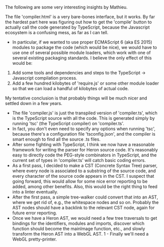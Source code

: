  The following are some very interesting insights by Mathieu. 
 
  The file 'compiler.html' is a very bare-bones interface, but it works. By far the hardest part here was figuring out how to get the 'compile' button to actually call the code generated by TypeScript, because the Javascript ecosystem is a confusing mess, as far as I can tell.

 - In particular, if we wanted to use proper ECMAScript 6 (aka ES 2015) modules to package the code (which would be nice), we would have to use one of several possible module loaders, which work with one of several existing packaging standards. I believe the only effect of this would be:

1. Add some tools and dependencies and steps to the TypeScript -> Javascript compilation process.
2. Add a few hundred kilobytes of 'require.js' or some other module loader so that we can load a handful of kilobytes of actual code.

My tentative conclusion is that probably things will be much nicer and settled down in a few years.

 - The file 'compiler.js' is just the transpiled version of 'compiler.ts', which is the TypeScript source with all the code. This is generated simply by running 'tsc' (the TypeScript compiler) on 'compiler.ts'.
 - In fact, you don't even need to specify any options when running 'tsc', because there's a configuration file 'tsconfig.json', and the compiler is smart enough to find all the source .ts files.
 - After some fighting with TypeScript, I think we now have a reasonable framework for writing the parser for Heron source code. It's reasonably easy to directly code the PEG-style combinators in TypeScript, and the current set of types in 'compiler.ts' will catch basic coding errors.
 - As a first pass, I decided to make a CST (Concrete Syntax Tree) parser, where every node is associated to a substring of the source code, and every character of the source code appears in the CST. I suspect that going forward, this would allow for some nice error reporting to be added, among other benefits. Also, this would be the right thing to feed into a linter eventually.
 - After the first pass, a simple tree-walker could convert that into an AST, where we get rid of, e.g., the whitespace nodes and so on. Probably the AST nodes should have a backlink to the relevant CST node, again for future error reporting.
 - Once we have a Heron AST, we would need a few tree traversals to get bindings for the identifiers, modules and imports, discover which function should become the mainImage function, etc., and slowly transform the Heron AST into a WebGL AST.
1 - Finally we'll need a WebGL pretty-printer.
